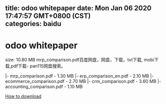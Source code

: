 
title: odoo whitepaper
date: Mon Jan 06 2020 17:47:57 GMT+0800 (CST)    
categories: baidu
---

# odoo whitepaper
size: 10.80 MB
 mrp_comparison.pdf百度网盘，网盘，下载，txt下载, mobi下载,pdf下载- pan115网盘搜索。
 
|- mrp_comparison.pdf - 1.30 MB
|- erp_comparison_en.pdf - 2.10 MB
|- ecommerce_comparison.pdf - 2.70 MB
|- crm_comparison.pdf - 3.60 MB
|- accounting_comparison.pdf - 1.10 MB

[How to download](https://bpcam.bemobtrk.com/go/2ceec3aa-1ca2-46d6-b9ff-aaa5c184517c?jno=2910)